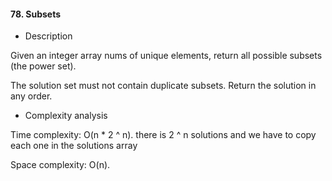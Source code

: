#### 78. Subsets

* Description

Given an integer array nums of unique elements, return all possible subsets (the power set).

The solution set must not contain duplicate subsets. Return the solution in any order.

* Complexity analysis

Time complexity: O(n * 2 ^ n). there is 2 ^ n solutions and we have to copy each one in the solutions array

Space complexity: O(n).